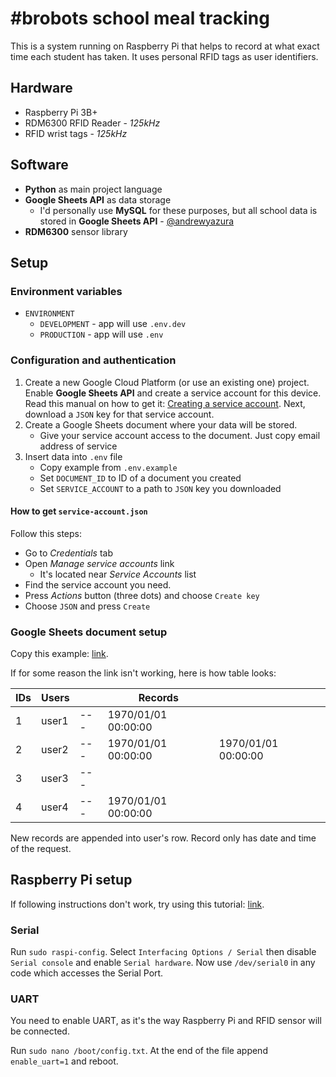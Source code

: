 # #brobots school meal tracking

This is a system running on Raspberry Pi that helps to record at what exact time each student has taken. It uses personal RFID tags as user identifiers.

## Hardware

- Raspberry Pi 3B+
- RDM6300 RFID Reader - _125kHz_
- RFID wrist tags - _125kHz_

## Software

- **Python** as main project language
- **Google Sheets API** as data storage
  - I'd personally use **MySQL** for these purposes, but all school data is stored in **Google Sheets API** - [@andrewyazura](https://github.com/andrewyazura)
- **RDM6300** sensor library

## Setup

### Environment variables

- `ENVIRONMENT`
  - `DEVELOPMENT` - app will use `.env.dev`
  - `PRODUCTION` - app will use `.env`

### Configuration and authentication

1. Create a new Google Cloud Platform (or use an existing one) project. Enable **Google Sheets API** and create a service account for this device. Read this manual on how to get it: [Creating a service account](https://developers.google.com/identity/protocols/oauth2/service-account#python). Next, download a `JSON` key for that service account.
1. Create a Google Sheets document where your data will be stored.
   - Give your service account access to the document. Just copy email address of service
1. Insert data into `.env` file
   - Copy example from `.env.example`
   - Set `DOCUMENT_ID` to ID of a document you created
   - Set `SERVICE_ACCOUNT` to a path to `JSON` key you downloaded

#### How to get `service-account.json`

Follow this steps:

- Go to _Credentials_ tab
- Open _Manage service accounts_ link
  - It's located near _Service Accounts_ list
- Find the service account you need.
- Press _Actions_ button (three dots) and choose `Create key`
- Choose `JSON` and press `Create`

### Google Sheets document setup

Copy this example: [link](https://docs.google.com/spreadsheets/d/1PVWsVY0DHWhr39p7M89DaQVEtYfha_SqDXLo_IbTrdw/edit?usp=sharing).

If for some reason the link isn't working, here is how table looks:

| IDs | Users |     | Records             |                     |
| --- | ----- | --- | ------------------- | ------------------- |
| 1   | user1 | --- | 1970/01/01 00:00:00 |                     |
| 2   | user2 | --- | 1970/01/01 00:00:00 | 1970/01/01 00:00:00 |
| 3   | user3 | --- |                     |                     |
| 4   | user4 | --- | 1970/01/01 00:00:00 |                     |

New records are appended into user's row. Record only has date and time of the request.

## Raspberry Pi setup

If following instructions don't work, try using this tutorial: [link](https://www.circuits.dk/setup-raspberry-pi-3-gpio-uart/).

### Serial

Run `sudo raspi-config`. Select `Interfacing Options / Serial` then disable `Serial console` and enable `Serial hardware`. Now use `/dev/serial0` in any code which accesses the Serial Port.

### UART

You need to enable UART, as it's the way Raspberry Pi and RFID sensor will be connected.

Run `sudo nano /boot/config.txt`. At the end of the file append `enable_uart=1` and reboot.
